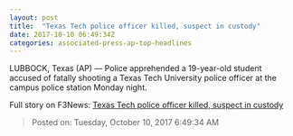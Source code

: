 ```yaml
---
layout: post
title:  "Texas Tech police officer killed, suspect in custody"
date: 2017-10-10 06:49:34Z
categories: associated-press-ap-top-headlines
---
```


LUBBOCK, Texas (AP) — Police apprehended a 19-year-old student accused of fatally shooting a Texas Tech University police officer at the campus police station Monday night.


Full story on F3News: [Texas Tech police officer killed, suspect in custody](http://www.f3nws.com/n/2ajzrC)

> Posted on: Tuesday, October 10, 2017 6:49:34 AM
